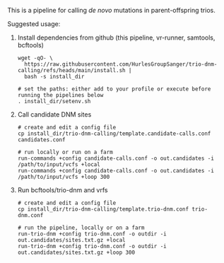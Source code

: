 This is a pipeline for calling *de novo* mutations in parent-offspring trios.

Suggested usage:
1. Install dependencies from github (this pipeline, vr-runner, samtools, bcftools)
   ```
   wget -qO- \
     https://raw.githubusercontent.com/HurlesGroupSanger/trio-dnm-calling/refs/heads/main/install.sh |
     bash -s install_dir

   # set the paths: either add to your profile or execute before running the pipelines below
   . install_dir/setenv.sh
   ```
2. Call candidate DNM sites
   ```
   # create and edit a config file
   cp install_dir/trio-dnm-calling/template.candidate-calls.conf candidates.conf

   # run locally or run on a farm
   run-commands +config candidate-calls.conf -o out.candidates -i /path/to/input/vcfs +local
   run-commands +config candidate-calls.conf -o out.candidates -i /path/to/input/vcfs +loop 300
   ```
3. Run bcftools/trio-dnm and vrfs
   ```
   # create and edit a config file
   cp install_dir/trio-dnm-calling/template.trio-dnm.conf trio-dnm.conf

   # run the pipeline, locally or on a farm
   run-trio-dnm +config trio-dnm.conf -o outdir -i out.candidates/sites.txt.gz +local
   run-trio-dnm +config trio-dnm.conf -o outdir -i out.candidates/sites.txt.gz +loop 300
   ```
